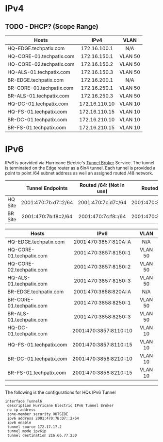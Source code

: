 # IPv4
## TODO - DHCP? (Scope Range)


| Hosts                     | IPv4          | VLAN     |
| ------------------------- |:-------------:| :-------:|
| HQ-EDGE.techpatix.com     | 172.16.100.1  | N/A      |
| HQ-CORE-01.techpatix.com  | 172.16.150.1  | VLAN 50  |
| HQ-CORE-02.techpatix.com  | 172.16.150.2  | VLAN 50  |
| HQ-ALS-01.techpatix.com   | 172.16.150.3  | VLAN 50  |
| BR-EDGE.techpatix.com     | 172.16.200.1  | N/A      |
| BR-CORE-01.techpatix.com  | 172.16.250.1  | VLAN 50  |
| BR-ALS-01.techpatix.com   | 172.16.250.3  | VLAN 50  |
| HQ-DC-01.techpatix.com    | 172.16.110.10 | VLAN 10  |
| HQ-FS-01.techpatix.com    | 172.16.110.15 | VLAN 10  |
| BR-DC-01.techpatix.com    | 172.16.210.10 | VLAN 10  |
| BR-FS-01.techpatix.com    | 172.16.210.15 | VLAN 10  |

# IPv6
IPv6 is porvided via Hurricane Electric's [Tunnel Broker](https://tunnelbroker.net/) Service. The tunnel is terminated on the Edge router as a 6in4 tunnel. Each tunnel is provided a point to point /64 subnet address as well an assigned routed /48 network.

|          | Tunnel Endpoints     | Routed /64: (Not In use) | Routed /48:        |
| -------- |:--------------------:| :-----------------------:| :-----------------:|
| HQ Site  | 2001:470:7b:d7::2/64 | 2001:470:7c:d7::/64      | 2001:470:3857::/48 |
| BR Site  | 2001:470:7b:f8::2/64 | 2001:470:7c:f8::/64      | 2001:470:3858::/48 |


| Hosts                     | IPv6                   | VLAN     |
| ------------------------- |:----------------------:| :-------:|
| HQ-EDGE.techpatix.com     | 2001:470:3857:810A::A  | N/A      |
| HQ-CORE-01.techpatix.com  | 2001:470:3857:8150::1  | VLAN 50  |
| HQ-CORE-02.techpatix.com  | 2001:470:3857:8150::2  | VLAN 50  |
| HQ-ALS-01.techpatix.com   | 2001:470:3857:8150::3  | VLAN 50  |
| BR-EDGE.techpatix.com     | 2001:470:3858:820A::A  | N/A      |
| BR-CORE-01.techpatix.com  | 2001:470:3858:8250::1  | VLAN 50  |
| BR-ALS-01.techpatix.com   | 2001:470:3858:8250::3  | VLAN 50  |
| HQ-DC-01.techpatix.com    | 2001:470:3857:8110::10 | VLAN 10  |
| HQ-FS-01.techpatix.com    | 2001:470:3857:8110::15 | VLAN 10  |
| BR-DC-01.techpatix.com    | 2001:470:3858:8210::10 | VLAN 10  |
| BR-FS-01.techpatix.com    | 2001:470:3858:8210::15 | VLAN 10  |



---

The following is the configurations for HQs IPv6 Tunnel
```
interface Tunnel6
 description Hurricane Electric IPv6 Tunnel Broker
 no ip address
 zone-member security OUTSIDE
 ipv6 address 2001:470:7B:D7::2/64
 ipv6 enable
 tunnel source 172.17.17.2
 tunnel mode ipv6ip
 tunnel destination 216.66.77.230
```


